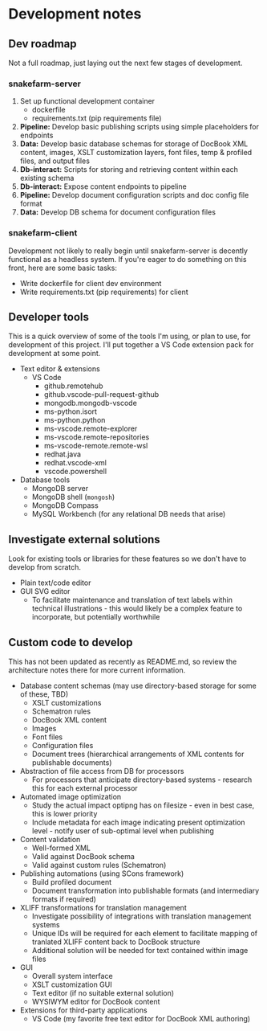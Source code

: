# Development notes

## Dev roadmap
Not a full roadmap, just laying out the next few stages of development.

### snakefarm-server
1. Set up functional development container
    - dockerfile
    - requirements.txt (pip requirements file)
2. **Pipeline:** Develop basic publishing scripts using simple placeholders for endpoints
3. **Data:** Develop basic database schemas for storage of DocBook XML content, images, XSLT customization layers, font files, temp & profiled files, and output files
4. **Db-interact:** Scripts for storing and retrieving content within each existing schema
5. **Db-interact:** Expose content endpoints to pipeline
6. **Pipeline:** Develop document configuration scripts and doc config file format
7. **Data:** Develop DB schema for document configuration files

### snakefarm-client
Development not likely to really begin until snakefarm-server is decently functional as a headless system. If you're eager to do something on this front, here are some basic tasks:
- Write dockerfile for client dev environment
- Write requirements.txt (pip requirements) for client

## Developer tools
This is a quick overview of some of the tools I'm using, or plan to use, for development of this project. I'll put together a VS Code extension pack for development at some point.

- Text editor & extensions
    - VS Code
        - github.remotehub
        - github.vscode-pull-request-github
        - mongodb.mongodb-vscode
        - ms-python.isort
        - ms-python.python
        - ms-vscode.remote-explorer
        - ms-vscode.remote-repositories
        - ms-vscode-remote.remote-wsl
        - redhat.java
        - redhat.vscode-xml
        - vscode.powershell
- Database tools
    - MongoDB server
    - MongoDB shell (`mongosh`)
    - MongoDB Compass
    - MySQL Workbench (for any relational DB needs that arise)

## Investigate external solutions
Look for existing tools or libraries for these features so we don't have to develop from scratch.

- Plain text/code editor
- GUI SVG editor
    - To facilitate maintenance and translation of text labels within technical illustrations - this would likely be a complex feature to incorporate, but potentially worthwhile

## Custom code to develop
This has not been updated as recently as README.md, so review the architecture notes there for more current information.

- Database content schemas (may use directory-based storage for some of these, TBD)
    - XSLT customizations
    - Schematron rules
    - DocBook XML content
    - Images
    - Font files
    - Configuration files
    - Document trees (hierarchical arrangements of XML contents for publishable documents)
- Abstraction of file access from DB for processors
    - For processors that anticipate directory-based systems - research this for each external processor
- Automated image optimization
    - Study the actual impact optipng has on filesize - even in best case, this is lower priority
    - Include metadata for each image indicating present optimization level - notify user of sub-optimal level when publishing
- Content validation
    - Well-formed XML
    - Valid against DocBook schema
    - Valid against custom rules (Schematron)
- Publishing automations (using SCons framework)
    - Build profiled document
    - Document transformation into publishable formats (and intermediary formats if required)
- XLIFF transformations for translation management
    - Investigate possibility of integrations with translation management systems
    - Unique IDs will be required for each element to facilitate mapping of tranlated XLIFF content back to DocBook structure
    - Additional solution will be needed for text contained within image files
- GUI
    - Overall system interface
    - XSLT customization GUI
    - Text editor (if no suitable external solution)
    - WYSIWYM editor for DocBook content
- Extensions for third-party applications
    - VS Code (my favorite free text editor for DocBook XML authoring)